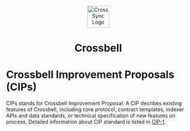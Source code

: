 <p align='center'>
<img src="https://avatars.githubusercontent.com/u/103565959" alt="CrossSync Logo" width="60" height="60" />
</p>

<h1  align='center'>Crossbell</h1>

# Crossbell Improvement Proposals (CIPs)

CIPs stands for Crossbell Improvement Proposal. A CIP decribes existing features of Crossbell, 
including core protocol, contract templates, indexer APIs and data standards, or technical specification of new features on process.
Detailed information about CIP standard is listed in [CIP-1](https://github.com/ceramicnetwork/CIP/blob/master/CIPs/CIP-1/CIP-1.md).
